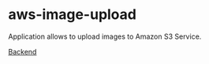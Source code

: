 # aws-image-upload

Application allows to upload images to Amazon S3 Service.

[Backend]([Backend](https://github.com/DendeberiaOleksandr/aws-image-upload/tree/master))

